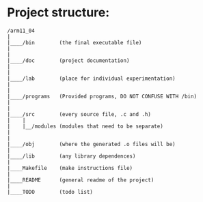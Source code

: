 # Project structure: 

    /arm11_04
    |
    |____/bin        (the final executable file)
    |
    |
    |____/doc        (project documentation)
    |
    |
    |____/lab        (place for individual experimentation)
    |
    |
    |____/programs   (Provided programs, DO NOT CONFUSE WITH /bin)
    |
    |
    |____/src        (every source file, .c and .h)
    |    |
    |    |__/modules (modules that need to be separate)
    |
    |
    |____/obj        (where the generated .o files will be)
    |
    |____/lib        (any library dependences)
    |
    |____Makefile    (make instructions file)
    |
    |____README      (general readme of the project)
    |
    |____TODO        (todo list)